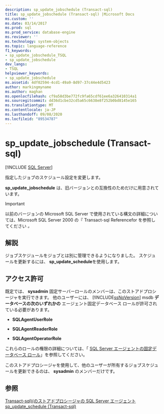 ```yaml
---
description: sp_update_jobschedule (Transact-sql)
title: sp_update_jobschedule (Transact-sql) |Microsoft Docs
ms.custom: ''
ms.date: 03/14/2017
ms.prod: sql
ms.prod_service: database-engine
ms.reviewer: ''
ms.technology: system-objects
ms.topic: language-reference
f1_keywords:
- sp_update_jobschedule_TSQL
- sp_update_jobschedule
dev_langs:
- TSQL
helpviewer_keywords:
- sp_update_jobschedule
ms.assetid: 4df02594-4cd1-49a9-8d97-37c44e4d5423
author: markingmyname
ms.author: maghan
ms.openlocfilehash: cf9a58d3be772fc9fa65cdf61ee6a326410314a1
ms.sourcegitcommit: dd36d1cbe32cd5a65c6638e8f252b0bd8145e165
ms.translationtype: MT
ms.contentlocale: ja-JP
ms.lasthandoff: 09/08/2020
ms.locfileid: "89534787"
---
```

# <a name="sp_update_jobschedule-transact-sql"></a>sp_update_jobschedule (Transact-sql)
[!INCLUDE [SQL Server](../../includes/applies-to-version/sqlserver.md)]

  指定したジョブのスケジュール設定を変更します。  
  
 **sp_update_jobschedule** は、旧バージョンとの互換性のためだけに用意されています。  
  
> [!IMPORTANT]
>  以前のバージョンの Microsoft SQL Server で使用されている構文の詳細については、Microsoft SQL Server 2000 の『 Transact-sql Referencefor を参照してください *。*  
  
## <a name="remarks"></a>解説  
 ジョブスケジュールをジョブとは別に管理できるようになりました。 スケジュールを更新するには、 **sp_update_schedule**を使用します。  
  
## <a name="permissions"></a>アクセス許可  
 既定では、 **sysadmin** 固定サーバーロールのメンバーは、このストアドプロシージャを実行できます。 他のユーザーには、 [!INCLUDE[ssNoVersion](../../includes/ssnoversion-md.md)] msdb **データベースの次のいずれかの** エージェント固定データベース ロールが許可されている必要があります。  
  
-   **SQLAgentUserRole**  
  
-   **SQLAgentReaderRole**  
  
-   **SQLAgentOperatorRole**  
  
 これらのロールの権限の詳細については、「 [SQL Server エージェントの固定データベース ロール](../../ssms/agent/sql-server-agent-fixed-database-roles.md)」を参照してください。  
  
 このストアドプロシージャを使用して、他のユーザーが所有するジョブスケジュールを更新できるのは、 **sysadmin** のメンバーだけです。  
  
## <a name="see-also"></a>参照  
 [Transact-sql&#41;&#40;のストアドプロシージャの SQL Server エージェント ](../../relational-databases/system-stored-procedures/sql-server-agent-stored-procedures-transact-sql.md)   
 [sp_update_schedule &#40;Transact-sql&#41;](../../relational-databases/system-stored-procedures/sp-update-schedule-transact-sql.md)  
  
  
